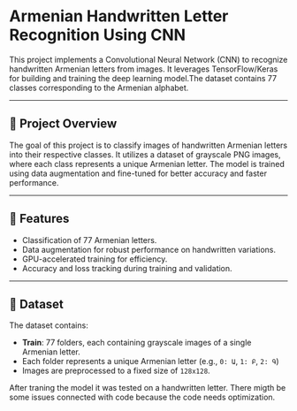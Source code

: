# Armenian Handwritten Letter Recognition Using CNN

This project implements a Convolutional Neural Network (CNN) to recognize handwritten Armenian letters from images.
It leverages TensorFlow/Keras for building and training the deep learning model.The dataset contains 77 classes corresponding to the Armenian alphabet.

---

## 📝 Project Overview

The goal of this project is to classify images of handwritten Armenian letters into their respective classes.
It utilizes a dataset of grayscale PNG images, where each class represents a unique Armenian letter.
The model is trained using data augmentation and fine-tuned for better accuracy and faster performance.

---

## 🚀 Features
- Classification of 77 Armenian letters.
- Data augmentation for robust performance on handwritten variations.
- GPU-accelerated training for efficiency.
- Accuracy and loss tracking during training and validation.

---

## 📂 Dataset
The dataset contains:
- **Train**: 77 folders, each containing grayscale images of a single Armenian letter.
- Each folder represents a unique Armenian letter (e.g., `0: Ա`, `1: Բ`, `2: Գ`)
- Images are preprocessed to a fixed size of `128x128`.

After traning the model it was tested on a handwritten letter. 
There migth be some issues connected with code because the code needs optimization.  
